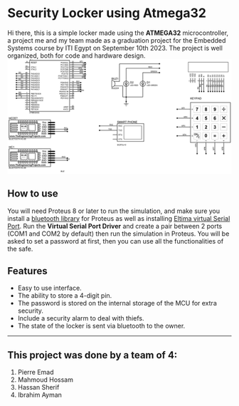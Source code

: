 # Security Locker using Atmega32

Hi there, this is a simple locker made using the **ATMEGA32** microcontroller, a project me and my team made as a graduation project for the Embedded Systems course by ITI Egypt on September 10th 2023.
The project is well organized, both for code and hardware design.
![Protues Design](PROTUES/design.png)

## How to use
You will need Proteus 8 or later to run the simulation, and make sure you install a [bluetooth library](https://www.theengineeringprojects.com/2016/03/bluetooth-library-for-proteus.html) for Proteus as well as installing [Eltima virtual Serial Port](https://www.eltima.com/products/vspdxp/). Run the **Virtual Serial Port Driver** and create a pair between 2 ports (COM1 and COM2 by default) then run the simulation in Proteus. You will be asked to set a password at first, then you can use all the functionalities of the safe.

## Features
* Easy to use interface.
* The ability to store a 4-digit pin.
* The password is stored on the internal storage of the MCU for extra security.
* Include a security alarm to deal with thiefs.
* The state of the locker is sent via bluetooth to the owner.

---
## This project was done by a team of 4:
1. Pierre Emad
2. Mahmoud Hossam
3. Hassan Sherif
4. Ibrahim Ayman
